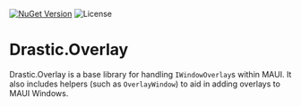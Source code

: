 [![NuGet Version](https://img.shields.io/nuget/v/Drastic.Overlay.svg)](https://www.nuget.org/packages/Drastic.Overlay/) ![License](https://img.shields.io/badge/License-MIT-blue.svg)

# Drastic.Overlay

Drastic.Overlay is a base library for handling `IWindowOverlay`s within MAUI. It also includes helpers (such as `OverlayWindow`) to aid in adding overlays to MAUI Windows.